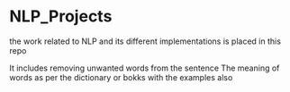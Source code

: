 # NLP_Projects
the work related to NLP and its different implementations is placed in this repo

It includes removing unwanted words  from the sentence 
The meaning of words as per the dictionary or bokks with the examples also
